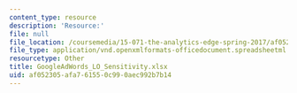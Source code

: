```yaml
---
content_type: resource
description: 'Resource:'
file: null
file_location: /coursemedia/15-071-the-analytics-edge-spring-2017/af052305afa761550c990aec992b7b14_GoogleAdWords_LO_Sensitivity.xlsx
file_type: application/vnd.openxmlformats-officedocument.spreadsheetml.sheet
resourcetype: Other
title: GoogleAdWords_LO_Sensitivity.xlsx
uid: af052305-afa7-6155-0c99-0aec992b7b14
---
```

